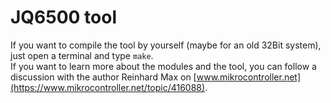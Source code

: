 # JQ6500 tool
  
If you want to compile the tool by yourself (maybe for an old 32Bit system), just open a terminal and type `make`.  
If you want to learn more about the modules and the tool, you can follow a discussion with the author Reinhard Max on [www.mikrocontroller.net](https://www.mikrocontroller.net/topic/416088).  


